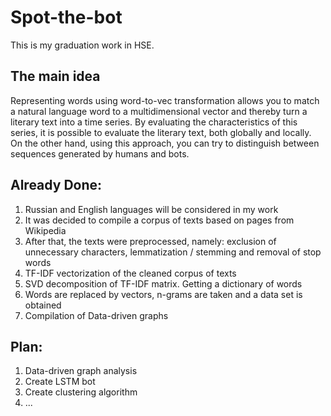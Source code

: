 # Spot-the-bot
This is my graduation work in HSE. 
## The main idea
Representing words using word-to-vec transformation allows you to match a natural language word to a multidimensional vector and thereby turn a literary text into a time series. By evaluating the characteristics of this series, it is possible to evaluate the literary text, both globally and locally. On the other hand, using this approach, you can try to distinguish between sequences generated by humans and bots.
## Already Done:
1. Russian and English languages will be considered in my work
2. It was decided to compile a corpus of texts based on pages from Wikipedia
3. After that, the texts were preprocessed, namely: exclusion of unnecessary characters, lemmatization / stemming and removal of stop words
4. TF-IDF vectorization of the cleaned corpus of texts
5. SVD decomposition of TF-IDF matrix. Getting a dictionary of words
6. Words are replaced by vectors, n-grams are taken and a data set is obtained
7. Compilation of Data-driven graphs
## Plan:
1. Data-driven graph analysis
2. Create LSTM bot
3. Create clustering algorithm
4. ...
